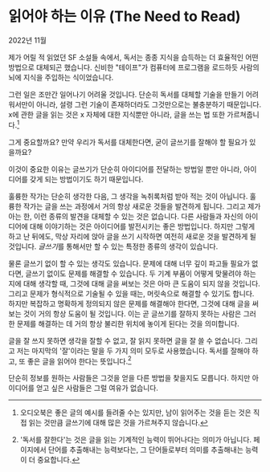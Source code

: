 # 읽어야 하는 이유 (The Need to Read)

2022년 11월

제가 어릴 적 읽었던 SF 소설들 속에서, 독서는 종종 지식을 습득하는 더 효율적인 어떤 방법으로 대체되곤 했습니다. 신비한 "테이프"가 컴퓨터에 프로그램을 로드하듯 사람의 뇌에 지식을 주입하는 식이었습니다.

그런 일은 조만간 일어나기 어려울 것입니다. 단순히 독서를 대체할 기술을 만들기 어려워서만이 아니라, 설령 그런 기술이 존재하더라도 그것만으로는 불충분하기 때문입니다. x에 관한 글을 읽는 것은 x 자체에 대한 지식뿐만 아니라, 글을 쓰는 법 또한 가르쳐줍니다.[^1]

그게 중요할까요? 만약 우리가 독서를 대체한다면, 굳이 글쓰기를 잘해야 할 필요가 있을까요?

이것이 중요한 이유는 글쓰기가 단순히 아이디어를 전달하는 방법일 뿐만 아니라, 아이디어를 갖게 되는 방법이기도 하기 때문입니다.

훌륭한 작가는 단순히 생각한 다음, 그 생각을 녹취록처럼 받아 적는 것이 아닙니다. 훌륭한 작가는 글을 쓰는 과정에서 거의 항상 새로운 것들을 발견하게 됩니다. 그리고 제가 아는 한, 이런 종류의 발견을 대체할 수 있는 것은 없습니다. 다른 사람들과 자신의 아이디어에 대해 이야기하는 것은 아이디어를 발전시키는 좋은 방법입니다. 하지만 그렇게 하고 난 뒤에도, 막상 자리에 앉아 글을 쓰기 시작하면 여전히 새로운 것을 발견하게 될 것입니다. *글쓰기*를 통해서만 할 수 있는 특정한 종류의 생각이 있습니다.

물론 글쓰기 없이 할 수 있는 생각도 있습니다. 문제에 대해 너무 깊이 파고들 필요가 없다면, 글쓰기 없이도 문제를 해결할 수 있습니다. 두 기계 부품이 어떻게 맞물려야 하는지에 대해 생각할 때, 그것에 대해 글을 써보는 것은 아마 큰 도움이 되지 않을 것입니다. 그리고 문제가 형식적으로 기술될 수 있을 때는, 머릿속으로 해결할 수 있기도 합니다. 하지만 복잡하고 명확하게 정의되지 않은 문제를 해결해야 한다면, 그것에 대해 글을 써보는 것이 거의 항상 도움이 될 것입니다. 이는 곧 글쓰기를 잘하지 못하는 사람은 그러한 문제를 해결하는 데 거의 항상 불리한 위치에 놓이게 된다는 것을 의미합니다.

글을 잘 쓰지 못하면 생각을 잘할 수 없고, 잘 읽지 못하면 글을 잘 쓸 수 없습니다. 그리고 저는 마지막의 '잘'이라는 말을 두 가지 의미 모두로 사용했습니다. 독서를 잘해야 하고, 또 좋은 글을 읽어야 한다는 뜻입니다.[^2]

단순히 정보를 원하는 사람들은 그것을 얻을 다른 방법을 찾을지도 모릅니다. 하지만 아이디어를 얻고 싶은 사람들은 그럴 여유가 없습니다.

[^1]: 오디오북은 좋은 글의 예시를 들려줄 수는 있지만, 남이 읽어주는 것을 듣는 것은 직접 읽는 것만큼 글쓰기에 대해 많은 것을 가르쳐주지 않습니다.
[^2]: '독서를 잘한다'는 것은 글을 읽는 기계적인 능력이 뛰어나다는 의미가 아닙니다. 페이지에서 단어를 추출해내는 능력보다는, 그 단어들로부터 의미를 추출해내는 능력이 더 중요합니다.
